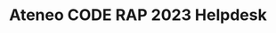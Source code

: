 ---
title: Ateneo CODE RAP 2023 Helpdesk
redirect_to: https://docs.google.com/forms/d/e/1FAIpQLSdrYRmstaSXSRPwtEprBF0rGJHprVG4UT-fwcjfU2PMqoj3SQ/viewform?usp=sf_link
redirect_from: 
  - /RW23Helpdesk
  - /rw23helpdesk
---